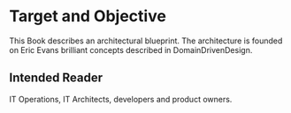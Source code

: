 # Target and Objective
This Book describes an architectural blueprint. The architecture is founded on Eric Evans brilliant concepts described in DomainDrivenDesign.

## Intended Reader
IT Operations, IT Architects, developers and product owners.